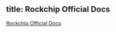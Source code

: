 title: Rockchip Official Docs
---

[Rockchip Official Docs](http://opensource.rock-chips.com/wiki_Main_Page)
